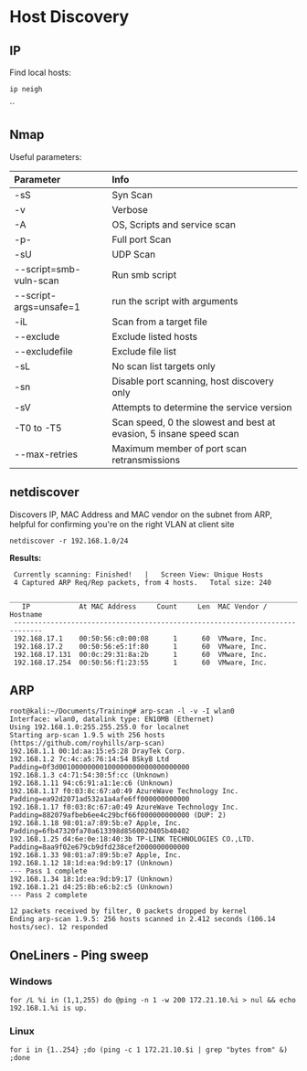 # Host Discovery

## IP

Find local hosts:

`ip neigh`

\`\`

## Nmap

Useful parameters: 

| Parameter | Info |
| :--- | :--- |
| -sS  | Syn Scan  |
| -v | Verbose |
| -A  | OS, Scripts and service scan  |
| -p-  | Full port Scan  |
| -sU  | UDP Scan  |
| --script=smb-vuln-scan  | Run smb script  |
| --script-args=unsafe=1  | run the script with arguments  |
| -iL  | Scan from a target file  |
| --exclude  | Exclude listed hosts  |
| --excludefile  | Exclude file list  |
| -sL   | No scan list targets only  |
| -sn  | Disable port scanning, host discovery only  |
| -sV   | Attempts to determine the service version  |
| -T0 to -T5  | Scan speed, 0 the slowest and best at evasion, 5 insane speed scan  |
| --max-retries  | Maximum member of port scan retransmissions  |

## netdiscover

Discovers IP, MAC Address and MAC vendor on the subnet from ARP, helpful for confirming you're on the right VLAN at client site

`netdiscover -r 192.168.1.0/24` 

**Results:** 

```text
 Currently scanning: Finished!   |   Screen View: Unique Hosts                  
 4 Captured ARP Req/Rep packets, from 4 hosts.   Total size: 240                
 _____________________________________________________________________________ 
   IP            At MAC Address     Count     Len  MAC Vendor / Hostname       
 ----------------------------------------------------------------------------- 
 192.168.17.1    00:50:56:c0:00:08      1      60  VMware, Inc.                 
 192.168.17.2    00:50:56:e5:1f:80      1      60  VMware, Inc.                 
 192.168.17.131  00:0c:29:31:8a:2b      1      60  VMware, Inc.                 
 192.168.17.254  00:50:56:f1:23:55      1      60  VMware, Inc.     
```

## ARP

```text
root@kali:~/Documents/Training# arp-scan -l -v -I wlan0  
Interface: wlan0, datalink type: EN10MB (Ethernet) 
Using 192.168.1.0:255.255.255.0 for localnet 
Starting arp-scan 1.9.5 with 256 hosts (https://github.com/royhills/arp-scan) 
192.168.1.1 00:1d:aa:15:e5:28 DrayTek Corp. 
192.168.1.2 7c:4c:a5:76:14:54 BSkyB Ltd Padding=0f3d00100000000100000000000000000000 
192.168.1.3 c4:71:54:30:5f:cc (Unknown) 
192.168.1.11 94:c6:91:a1:1e:c6 (Unknown) 
192.168.1.17 f0:03:8c:67:a0:49 AzureWave Technology Inc.  
Padding=ea92d2071ad532a1a4afe6ff000000000000 
192.168.1.17 f0:03:8c:67:a0:49 AzureWave Technology Inc.  
Padding=882079afbeb6ee4c29bcf66f000000000000 (DUP: 2) 
192.168.1.18 98:01:a7:89:5b:e7 Apple, Inc. Padding=6fb47320fa70a613398d8560020405b40402 
192.168.1.25 d4:6e:0e:18:40:3b TP-LINK TECHNOLOGIES CO.,LTD.  
Padding=8aa9f02e679cb9dfd238cef2000000000000 
192.168.1.33 98:01:a7:89:5b:e7 Apple, Inc. 
192.168.1.12 18:1d:ea:9d:b9:17 (Unknown) 
--- Pass 1 complete 
192.168.1.34 18:1d:ea:9d:b9:17 (Unknown) 
192.168.1.21 d4:25:8b:e6:b2:c5 (Unknown) 
--- Pass 2 complete 

12 packets received by filter, 0 packets dropped by kernel 
Ending arp-scan 1.9.5: 256 hosts scanned in 2.412 seconds (106.14 hosts/sec). 12 responded 
```

## OneLiners - Ping sweep

### Windows

`for /L %i in (1,1,255) do @ping -n 1 -w 200 172.21.10.%i > nul && echo 192.168.1.%i is up.`

### Linux

`for i in {1..254} ;do (ping -c 1 172.21.10.$i | grep "bytes from" &) ;done`

